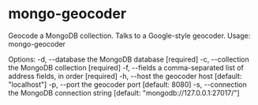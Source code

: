 mongo-geocoder
==============

Geocode a MongoDB collection. Talks to a Google-style geocoder.
Usage: mongo-geocoder

Options:
  -d, --database    the MongoDB database                                [required]
  -c, --collection  the MongoDB collection                              [required]
  -f, --fields      a comma-separated list of address fields, in order  [required]
  -h, --host        the geocoder host                                   [default: "localhost"]
  -p, --port        the geocoder port                                   [default: 8080]
  -s, --connection  the MongoDB connection string                       [default: "mongodb://127.0.0.1:27017/"]